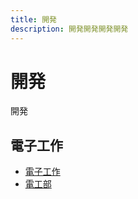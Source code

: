 ```yaml
---
title: 開発
description: 開発開発開発開発
---
```


# 開発

開発

## 電子工作

- [電子工作](/denkou)
- <a href="https://denko.d3bu.net" target="_blank">電工部</a>
